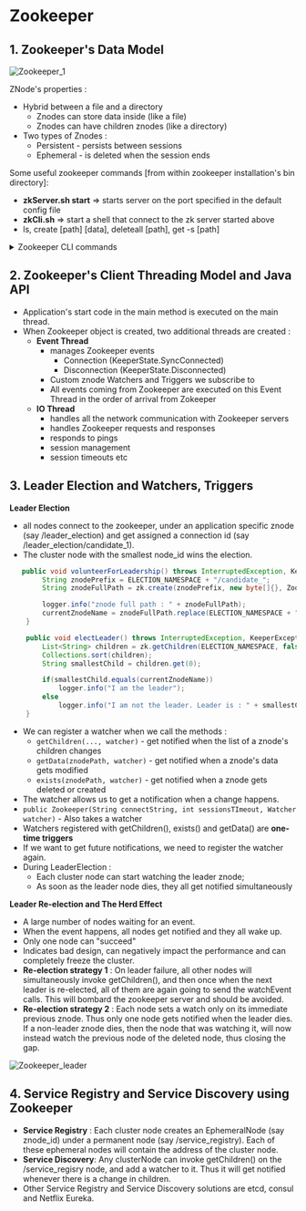 # Zookeeper

## 1. Zookeeper's Data Model
![Zookeeper_1](https://user-images.githubusercontent.com/13499858/122635094-8d40bc80-d0ff-11eb-80cd-80dfda244f6b.png)

ZNode's properties :
* Hybrid between a file and a directory
  * Znodes can store data inside (like a file)
  * Znodes can have children znodes (like a directory)
* Two types of Znodes :
  * Persistent - persists between sessions
  * Ephemeral - is deleted when the session ends

Some useful zookeeper commands [from within zookeeper installation's bin directory]:
* **zkServer.sh start** => starts server on the port specified in the default config file
* **zkCli.sh** => start a shell that connect to the zk server started above
* ls, create [path] [data], deleteall [path], get -s [path]
<details>
  
  <summary> Zookeeper CLI commands </summary>
  
  ![ZK_CLI](https://user-images.githubusercontent.com/13499858/122644337-5932bf00-d132-11eb-8744-aa892ec367c8.png)

</details>

## 2. Zookeeper's Client Threading Model and Java API
* Application's start code in the main method is executed on the main thread.
* When Zookeeper object is created, two additional threads are created :
  * **Event Thread** 
    * manages Zookeeper events
      * Connection (KeeperState.SyncConnected)
      * Disconnection (KeeperState.Disconnected)
    * Custom znode Watchers and Triggers we subscribe to
    * All events coming from Zookeeper are executed on this Event Thread in the order of arrival from Zokeeper
  * **IO Thread**
    * handles all the network communication with Zookeeper servers
    * handles Zookeeper requests and responses
    * responds to pings
    * session management
    * session timeouts etc

## 3. Leader Election and Watchers, Triggers
**Leader Election**
* all nodes connect to the zookeeper, under an application specific znode (say /leader_election) and get assigned a connection id (say /leader_election/candidate_1).
* The cluster node with the smallest node_id wins the election.
```java
   public void volunteerForLeadership() throws InterruptedException, KeeperException {
        String znodePrefix = ELECTION_NAMESPACE + "/candidate_";
        String znodeFullPath = zk.create(znodePrefix, new byte[]{}, ZooDefs.Ids.OPEN_ACL_UNSAFE, CreateMode.EPHEMERAL_SEQUENTIAL);

        logger.info("znode full path : " + znodeFullPath);
        currentZnodeName = znodeFullPath.replace(ELECTION_NAMESPACE + "/", "");
    }

    public void electLeader() throws InterruptedException, KeeperException {
        List<String> children = zk.getChildren(ELECTION_NAMESPACE, false);
        Collections.sort(children);
        String smallestChild = children.get(0);

        if(smallestChild.equals(currentZnodeName))
            logger.info("I am the leader");
        else
            logger.info("I am not the leader. Leader is : " + smallestChild);
    }
```


* We can register a watcher when we call the methods :
  * ```getChildren(..., watcher)``` - get notified when the list of a znode's children changes
  * ```getData(znodePath, watcher)``` - get notified when a znode's data gets modified
  * ```exists(znodePath, watcher)``` - get notified when a znode gets deleted or created
* The watcher allows us to get a notification when a change happens.
* ```public Zookeeper(String connectString, int sessionsTImeout, Watcher watcher)``` - Also takes a watcher
* Watchers registered with getChildren(), exists() and getData() are **one-time triggers**
* If we want to get future notifications, we need to register the watcher again.
* During LeaderElection :
  * Each cluster node can start watching the leader znode;
  * As soon as the leader node dies, they all get notified simultaneously

**Leader Re-election and The Herd Effect**
* A large number of nodes waiting for an event.
* When the event happens, all nodes get notified and they all wake up.
* Only one node can "succeed"
* Indicates bad design, can negatively impact the performance and can completely freeze the cluster.
* **Re-election strategy 1** : On leader failure, all other nodes will simultaneously invoke getChildren(), and then once when the next leader is re-elected, all of them are again going to send the watchEvent calls. This will bombard the zookeeper server and should be avoided.
* **Re-election strategy 2** : Each node sets a watch only on its immediate previous znode. Thus only one node gets notified when the leader dies. If a non-leader znode dies, then the node that was watching it, will now instead watch the previous node of the deleted node, thus closing the gap.

![Zookeeper_leader](https://user-images.githubusercontent.com/13499858/122671884-509bc080-d1e6-11eb-9227-caf45451b7ee.png)

## 4. Service Registry and Service Discovery using Zookeeper
* **Service Registry** :  Each cluster node creates an EphemeralNode (say znode_id) under a permanent node (say /service_registry). Each of these ephemeral nodes will contain the address of the cluster node.
* **Service Discovery**:  Any clusterNode can invoke getChildren() on the /service_regisry node, and add a watcher to it. Thus it will get notified whenever there is a change in children.
* Other Service Registry and Service Discovery solutions are etcd, consul and Netflix Eureka.


